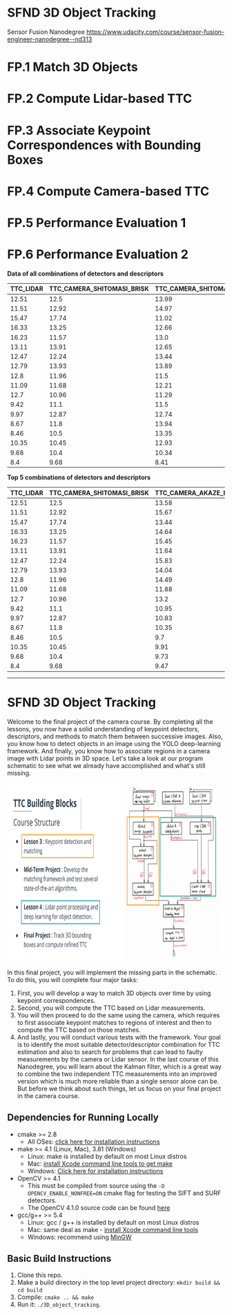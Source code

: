 # SFND 3D Object Tracking

Sensor Fusion Nanodegree
https://www.udacity.com/course/sensor-fusion-engineer-nanodegree--nd313

# FP.1 Match 3D Objects


# FP.2 Compute Lidar-based TTC


# FP.3 Associate Keypoint Correspondences with Bounding Boxes


# FP.4 Compute Camera-based TTC


# FP.5 Performance Evaluation 1


# FP.6 Performance Evaluation 2

**Data of all combinations of detectors and descriptors**

| TTC_LIDAR | TTC_CAMERA_SHITOMASI_BRISK | TTC_CAMERA_SHITOMASI_BRIEF | TTC_CAMERA_SHITOMASI_ORB | TTC_CAMERA_SHITOMASI_FREAK | TTC_CAMERA_FAST_BRISK | TTC_CAMERA_FAST_BRIEF | TTC_CAMERA_FAST_ORB | TTC_CAMERA_FAST_FREAK | TTC_CAMERA_BRISK_BRISK | TTC_CAMERA_BRISK_BRIEF | TTC_CAMERA_BRISK_ORB | TTC_CAMERA_BRISK_FREAK | TTC_CAMERA_ORB_BRIEF | TTC_CAMERA_AKAZE_BRIEF | TTC_CAMERA_AKAZE_ORB | TTC_CAMERA_AKAZE_FREAK | TTC_CAMERA_AKAZE_AKAZE | TTC_CAMERA_SIFT_BRISK | TTC_CAMERA_SIFT_BRIEF | TTC_CAMERA_SIFT_FREAK |
|-----------|----------------------------|----------------------------|--------------------------|----------------------------|-----------------------|-----------------------|---------------------|-----------------------|------------------------|------------------------|----------------------|------------------------|----------------------|------------------------|----------------------|------------------------|------------------------|-----------------------|-----------------------|-----------------------|
| 12.51     | 12.5                       | 13.99                      | 13.7                     | 12.52                      | 11.66                 | 12.18                 | 11.75               | 8.46                  | 11.06                  | 15.15                  | 18.45                | 14.41                  | 15.04                | 13.58                  | 11.92                | 11.8                   | 12.65                  | 13.15                 | 11.41                 | 16.92                 |
| 11.51     | 12.92                      | 14.97                      | 12.66                    | 14.34                      | 11.76                 | 12.65                 | 22.33               | 12.18                 | 23.51                  | 12.9                   | 20.28                | 16.33                  | 11.76                | 15.67                  | 15.66                | 16.14                  | 15.29                  | 13.18                 | 15.46                 | 13.95                 |
| 15.47     | 17.74                      | 11.02                      | 11.79                    | 15.35                      | 15.07                 | 16.26                 | 13.76               | 13.02                 | 15.67                  | 13.11                  | 13.25                | 14.39                  | 35.37                | 13.44                  | 14.33                | 14.35                  | 12.45                  | 12.06                 | 15.62                 | 15.26                 |
| 16.33     | 13.25                      | 12.66                      | 12.43                    | 11.99                      | 11.47                 | 11.26                 | 12.37               | 12.45                 | 15.14                  | 14.58                  | 19.27                | 15.25                  | 26.26                | 14.64                  | 14.17                | 14.78                  | 14.56                  | 17.33                 | 21.91                 | 18.13                 |
| 16.23     | 11.57                      | 13.0                       | 14.06                    | 12.37                      | 35.1                  | 56.34                 | 22.2                | 64.54                 | 36.81                  | 13.11                  | 32.17                | 39.43                  | 42.56                | 15.45                  | 12.88                | 14.84                  | 14.73                  | 16.9                  | 17.84                 | 14.16                 |
| 13.11     | 13.91                      | 12.65                      | 15.18                    | 13.4                       | 15.48                 | 15.49                 | 13.58               | 12.04                 | 12.78                  | 15.67                  | 29.08                | 14.22                  | 9.63                 | 11.64                  | 14.2                 | 16.03                  | 14.17                  | 11.38                 | 12.35                 | 11.19                 |
| 12.47     | 12.24                      | 13.44                      | 11.88                    | 12.41                      | 13.43                 | 12.99                 | 15.34               | 12.82                 | 17.73                  | 17.51                  | 14.14                | 16.78                  | 37.27                | 15.83                  | 15.76                | 16.38                  | 15.24                  | 17.56                 | 18.34                 | 14.71                 |
| 12.79     | 13.93                      | 13.89                      | 12.95                    | 11.87                      | 11.91                 | 11.25                 | 11.4                | 11.76                 | 14.75                  | 18.98                  | 15.08                | 19.73                  | 31.15                | 14.04                  | 14.32                | 13.29                  | 14.32                  | 14.89                 | 15.61                 | 14.97                 |
| 12.8      | 11.96                      | 11.5                       | 10.72                    | 13.09                      | 13.02                 | 13.05                 | 15.51               | 13.72                 | 11.73                  | 14.56                  | 16.29                | 12.89                  | 66.24                | 14.49                  | 14.5                 | 14.11                  | 13.97                  | 13.92                 | 12.11                 | 12.83                 |
| 11.09     | 11.68                      | 12.21                      | 12.5                     | 12.56                      | 14.4                  | 11.99                 | 14.04               | 13.73                 | 11.94                  | 15.19                  | 14.6                 | 15.04                  | 9.65                 | 11.88                  | 12.26                | 11.15                  | 11.59                  | 10.82                 | 14.57                 | 11.52                 |
| 12.7      | 10.96                      | 11.29                      | 10.92                    | 11.04                      | 11.58                 | 12.14                 | 12.21               | 12.13                 | 12.72                  | 16.9                   | 13.01                | 11.47                  | 13.31                | 13.2                   | 11.67                | 12.09                  | 12.69                  | 12.47                 | 12.81                 | 15.14                 |
| 9.42      | 11.1                       | 11.5                       | 12.93                    | 12.59                      | 11.8                  | 9.55                  | 12.56               | 12.48                 | 10.49                  | 13.11                  | 12.29                | 12.59                  | 12.92                | 10.95                  | 11.56                | 13.46                  | 11.75                  | 10.69                 | 12.33                 | 11.54                 |
| 9.97      | 12.87                      | 12.74                      | 12.27                    | 11.73                      | 11.76                 | 12.78                 | 11.31               | 13.85                 | 13.23                  | 13.05                  | 10.11                | 12.62                  | 11.27                | 10.83                  | 9.88                 | 11.46                  | 11.28                  | 9.9                   | 9.29                  | 9.14                  |
| 8.67      | 11.8                       | 13.94                      | 12.06                    | 11.79                      | 11.04                 | 10.85                 | 11.7                | 10.65                 | 10.99                  | 9.55                   | 10.78                | 11.57                  | 9.56                 | 10.35                  | 10.57                | 9.42                   | 10.0                   | 9.47                  | 9.95                  | 10.25                 |
| 8.46      | 10.5                       | 13.35                      | 10.43                    | 9.42                       | 9.1                   | 11.91                 | 11.7                | 9.05                  | 16.63                  | 12.17                  | 14.29                | 14.25                  | 10.86                | 9.7                    | 11.2                 | 9.93                   | 10.4                   | 8.76                  | 9.82                  | 10.4                  |
| 10.35     | 10.45                      | 12.93                      | 13.81                    | 7.87                       | 11.99                 | 13.62                 | 12.73               | 11.39                 | 11.55                  | 11.77                  | 13.65                | 9.48                   | 12.49                | 9.91                   | 11.06                | 9.6                    | 9.61                   | 9.24                  | 8.83                  | 8.65                  |
| 9.68      | 10.4                       | 10.34                      | 9.21                     | 12.3                       | 9.81                  | 8.19                  | 10.42               | 11.4                  | 9.36                   | 8.95                   | 8.91                 | 10.77                  | 12.05                | 9.73                   | 9.18                 | 9.55                   | 9.06                   | 9.46                  | 9.19                  | 8.79                  |
| 8.4       | 9.68                       | 8.41                       | 7.89                     | 9.25                       | 12.06                 | 12.67                 | 10.74               | 11.81                 | 11.73                  | 11.29                  | 12.08                | 9.7                    | 9.49                 | 9.47                   | 9.32                 | 10.05                  | 9.21                   | 8.74                  | 9.05                  | 10.56                 |

**Top 5 combinations of detectors and descriptors**

| TTC_LIDAR | TTC_CAMERA_SHITOMASI_BRISK | TTC_CAMERA_AKAZE_BRIEF | TTC_CAMERA_AKAZE_ORB | TTC_CAMERA_AKAZE_AKAZE | TTC_CAMERA_SIFT_BRISK | AVERAGE_TTC |
|-----------|----------------------------|------------------------|----------------------|------------------------|-----------------------|-------------|
| 12.51     | 12.5                       | 13.58                  | 11.92                | 12.65                  | 13.15                 | 12.72       |
| 11.51     | 12.92                      | 15.67                  | 15.66                | 15.29                  | 13.18                 | 14.04       |
| 15.47     | 17.74                      | 13.44                  | 14.33                | 12.45                  | 12.06                 | 14.25       |
| 16.33     | 13.25                      | 14.64                  | 14.17                | 14.56                  | 17.33                 | 15.05       |
| 16.23     | 11.57                      | 15.45                  | 12.88                | 14.73                  | 16.9                  | 14.63       |
| 13.11     | 13.91                      | 11.64                  | 14.2                 | 14.17                  | 11.38                 | 13.07       |
| 12.47     | 12.24                      | 15.83                  | 15.76                | 15.24                  | 17.56                 | 14.85       |
| 12.79     | 13.93                      | 14.04                  | 14.32                | 14.32                  | 14.89                 | 14.05       |
| 12.8      | 11.96                      | 14.49                  | 14.5                 | 13.97                  | 13.92                 | 13.61       |
| 11.09     | 11.68                      | 11.88                  | 12.26                | 11.59                  | 10.82                 | 11.55       |
| 12.7      | 10.96                      | 13.2                   | 11.67                | 12.69                  | 12.47                 | 12.28       |
| 9.42      | 11.1                       | 10.95                  | 11.56                | 11.75                  | 10.69                 | 10.91       |
| 9.97      | 12.87                      | 10.83                  | 9.88                 | 11.28                  | 9.9                   | 10.79       |
| 8.67      | 11.8                       | 10.35                  | 10.57                | 10                     | 9.47                  | 10.14       |
| 8.46      | 10.5                       | 9.7                    | 11.2                 | 10.4                   | 8.76                  | 9.84        |
| 10.35     | 10.45                      | 9.91                   | 11.06                | 9.61                   | 9.24                  | 10.10       |
| 9.68      | 10.4                       | 9.73                   | 9.18                 | 9.06                   | 9.46                  | 9.59        |
| 8.4       | 9.68                       | 9.47                   | 9.32                 | 9.21                   | 8.74                  | 9.14        |

-----------------------------------------------------------------------------------

# SFND 3D Object Tracking

Welcome to the final project of the camera course. By completing all the lessons, you now have a solid understanding of keypoint detectors, descriptors, and methods to match them between successive images. Also, you know how to detect objects in an image using the YOLO deep-learning framework. And finally, you know how to associate regions in a camera image with Lidar points in 3D space. Let's take a look at our program schematic to see what we already have accomplished and what's still missing.

<img src="images/course_code_structure.png" width="779" height="414" />

In this final project, you will implement the missing parts in the schematic. To do this, you will complete four major tasks: 
1. First, you will develop a way to match 3D objects over time by using keypoint correspondences. 
2. Second, you will compute the TTC based on Lidar measurements. 
3. You will then proceed to do the same using the camera, which requires to first associate keypoint matches to regions of interest and then to compute the TTC based on those matches. 
4. And lastly, you will conduct various tests with the framework. Your goal is to identify the most suitable detector/descriptor combination for TTC estimation and also to search for problems that can lead to faulty measurements by the camera or Lidar sensor. In the last course of this Nanodegree, you will learn about the Kalman filter, which is a great way to combine the two independent TTC measurements into an improved version which is much more reliable than a single sensor alone can be. But before we think about such things, let us focus on your final project in the camera course. 

## Dependencies for Running Locally
* cmake >= 2.8
  * All OSes: [click here for installation instructions](https://cmake.org/install/)
* make >= 4.1 (Linux, Mac), 3.81 (Windows)
  * Linux: make is installed by default on most Linux distros
  * Mac: [install Xcode command line tools to get make](https://developer.apple.com/xcode/features/)
  * Windows: [Click here for installation instructions](http://gnuwin32.sourceforge.net/packages/make.htm)
* OpenCV >= 4.1
  * This must be compiled from source using the `-D OPENCV_ENABLE_NONFREE=ON` cmake flag for testing the SIFT and SURF detectors.
  * The OpenCV 4.1.0 source code can be found [here](https://github.com/opencv/opencv/tree/4.1.0)
* gcc/g++ >= 5.4
  * Linux: gcc / g++ is installed by default on most Linux distros
  * Mac: same deal as make - [install Xcode command line tools](https://developer.apple.com/xcode/features/)
  * Windows: recommend using [MinGW](http://www.mingw.org/)

## Basic Build Instructions

1. Clone this repo.
2. Make a build directory in the top level project directory: `mkdir build && cd build`
3. Compile: `cmake .. && make`
4. Run it: `./3D_object_tracking`.